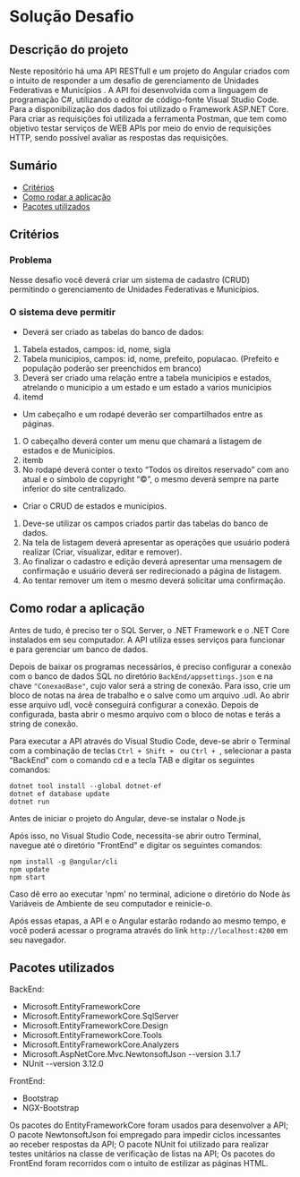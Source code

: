 # Solução Desafio

## Descrição do projeto

Neste repositório há uma API RESTfull e um projeto do Angular criados com o intuito de responder a um desafio de gerenciamento de Unidades Federativas e Municípios . A API foi desenvolvida com a linguagem de programação C#, utilizando o editor de código-fonte Visual Studio Code. Para a disponibilização dos dados foi utilizado o Framework ASP.NET Core. Para criar as requisições foi utilizada a ferramenta Postman, que tem como objetivo testar serviços de WEB APIs por meio do envio de requisições HTTP, sendo possível avaliar as respostas das requisições.

## Sumário

* [Critérios](#criterios)
* [Como rodar a aplicação](#rodar-aplicacao)
* [Pacotes utilizados](#pacotes-utilizados)

<div id="criterios">

## Critérios

### Problema

Nesse desafio você deverá criar um sistema de cadastro (CRUD) permitindo o gerenciamento 
de Unidades Federativas e Municípios.

### O sistema deve permitir

<ul><li>Deverá ser criado as tabelas do banco de dados:</li></ul>

<ol><li>Tabela estados, campos: id, nome, sigla</li><li>Tabela municipios, campos: id, nome, prefeito, populacao. (Prefeito e 
população poderão ser preenchidos em branco)</li><li>Deverá ser criado uma relação entre a tabela municipios e estados, atrelando 
o municipio a um estado e um estado a varios municipios</li><li>itemd</li></ol>

<ul><li>Um cabeçalho e um rodapé deverão ser compartilhados entre as páginas.</li></ul>
<ol><li>O cabeçalho deverá conter um menu que chamará a listagem de estados e de 
Municípios.</li><li>itemb</li><li>No rodapé deverá conter o texto “Todos os direitos reservado” com ano atual 
e o símbolo de copyright “©”, o mesmo deverá sempre na parte inferior do 
site centralizado. </li></ol>
<ul><li>Criar o CRUD de estados e municípios.</li></ul>
<ol><li>Deve-se utilizar os campos criados partir das tabelas do banco de dados.</li><li>Na tela de listagem deverá apresentar as operações que usuário poderá 
realizar (Criar, visualizar, editar e remover).</li><li>Ao finalizar o cadastro e edição deverá apresentar uma mensagem de 
confirmação e usuário deverá ser redirecionado a página de listagem.</li><li> Ao tentar remover um item o mesmo deverá solicitar uma confirmação.</li></ol>

<div id="rodar-aplicacao">

## Como rodar a aplicação

Antes de tudo, é preciso ter o SQL Server, o .NET Framework e o .NET Core instalados em seu computador. A API utiliza esses serviços para funcionar e para gerenciar um banco de dados.

Depois de baixar os programas necessários, é preciso configurar a conexão com o banco de dados SQL no diretório `BackEnd/appsettings.json` e na chave `"ConexaoBase"`, cujo valor será a string de conexão. Para isso, crie um bloco de notas na área de trabalho e o salve como um arquivo .udl. Ao abrir esse arquivo udl, você conseguirá configurar a conexão. Depois de configurada, basta abrir o mesmo arquivo com o bloco de notas e terás a string de conexão.

Para executar a API através do Visual Studio Code, deve-se abrir o Terminal com a combinação de teclas `Ctrl + Shift + ` ou `Ctrl + `, selecionar a pasta "BackEnd" com o comando cd e a tecla TAB e digitar os seguintes comandos:
```
dotnet tool install --global dotnet-ef
dotnet ef database update
dotnet run
```

Antes de iniciar o projeto do Angular, deve-se instalar o Node.js

Após isso, no Visual Studio Code, necessita-se abrir outro Terminal, navegue até o diretório "FrontEnd" e digitar os seguintes comandos:
```
npm install -g @angular/cli
npm update
npm start
```

Caso dê erro ao executar 'npm' no terminal, adicione o diretório do Node às Variáveis de Ambiente de seu computador e reinicie-o.

Após essas etapas, a API e o Angular estarão rodando ao mesmo tempo, e você poderá acessar o programa através do link `http://localhost:4200` em seu navegador.

<div id="pacotes-utilizados">

## Pacotes utilizados
BackEnd:

 - Microsoft.EntityFrameworkCore
 - Microsoft.EntityFrameworkCore.SqlServer
 - Microsoft.EntityFrameworkCore.Design
 - Microsoft.EntityFrameworkCore.Tools
 - Microsoft.EntityFrameworkCore.Analyzers
 - Microsoft.AspNetCore.Mvc.NewtonsoftJson --version 3.1.7
 - NUnit --version 3.12.0

FrontEnd:

 - Bootstrap
 - NGX-Bootstrap

Os pacotes do EntityFrameworkCore foram usados para desenvolver a API;
O pacote NewtonsoftJson foi empregado para impedir ciclos incessantes ao receber respostas da API;
O pacote NUnit foi utilizado para realizar testes unitários na classe de verificação de listas na API; Os pacotes do FrontEnd foram recorridos com o intuito de estilizar as páginas HTML.
